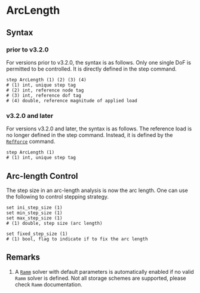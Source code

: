 # ArcLength

## Syntax

### prior to v3.2.0

For versions prior to v3.2.0, the syntax is as follows.
Only one single DoF is permitted to be controlled.
It is directly defined in the step command.

```text
step ArcLength (1) (2) (3) (4)
# (1) int, unique step tag
# (2) int, reference node tag
# (3) int, reference dof tag
# (4) double, reference magnitude of applied load
```

### v3.2.0 and later

For versions v3.2.0 and later, the syntax is as follows.
The reference load is no longer defined in the step command.
Instead, it is defined by the [`RefForce`](../../Collection/Define/load.md) command.

```text
step ArcLength (1)
# (1) int, unique step tag
```

## Arc-length Control

The step size in an arc-length analysis is now the arc length.
One can use the following to control stepping strategy.

```
set ini_step_size (1)
set min_step_size (1)
set max_step_size (1)
# (1) double, step size (arc length)

set fixed_step_size (1)
# (1) bool, flag to indicate if to fix the arc length
```

## Remarks

1. A [`Ramm`](../Solver/Ramm.md) solver with default parameters is automatically enabled if no valid `Ramm` solver is
   defined. Not all storage schemes are supported, please check `Ramm` documentation.
